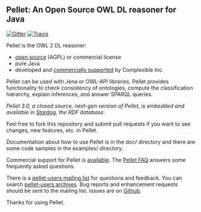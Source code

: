 Pellet: An Open Source OWL DL reasoner for Java
-----------------------------------------------

[![Gitter](https://badges.gitter.im/Join%20Chat.svg)](https://gitter.im/complexible/pellet?utm_source=badge&utm_medium=badge&utm_campaign=pr-badge&utm_content=badge) [![Travis](https://travis-ci.org/akatie/pellet.svg?branch=feature%2Ftravisci)](https://travis-ci.org/akatie/pellet)

Pellet is the OWL 2 DL reasoner: 
 
* [open source](https://github.com/complexible/pellet/blob/master/LICENSE.txt) (AGPL) or commercial license
* pure Java
* developed and [commercially supported](http://complexible.com/) by Complexible Inc. 

Pellet can be used with Jena or OWL-API libraries. Pellet provides functionality to check consistency of ontologies, compute the classification hierarchy, 
explain inferences, and answer SPARQL queries.

_Pellet 3.0, a closed source, next-gen version of Pellet, is embedded and available in [Stardog](http://stardog.com/), the RDF database._

Feel free to fork this repository and submit pull requests if you want to
see changes, new features, etc. in Pellet.

Documentation about how to use Pellet is in the doc/ directory and there are some 
code samples in the examples/ directory.                                    

Commercial support for Pellet is [available](http://complexible.com/). The [Pellet FAQ](http://clarkparsia.com/pellet/faq) answers some frequently asked questions.

There is a [pellet-users mailing list](https://groups.google.com/forum/?fromgroups#!forum/pellet-users) for questions and feedback. You can search [pellet-users archives](http://news.gmane.org/gmane.comp.web.pellet.user). 
Bug reports and enhancement requests should be sent to the mailing list. Issues are on [Github](http://github.com/complexible/pellet/issues).

Thanks for using Pellet.
